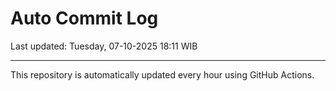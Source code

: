 # Auto Commit Log

Last updated: Tuesday, 07-10-2025 18:11 WIB

---

This repository is automatically updated every hour using GitHub Actions.
